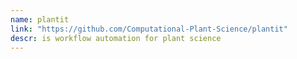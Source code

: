 ```yaml
---
name: plantit
link: "https://github.com/Computational-Plant-Science/plantit"
descr: is workflow automation for plant science
---
```

